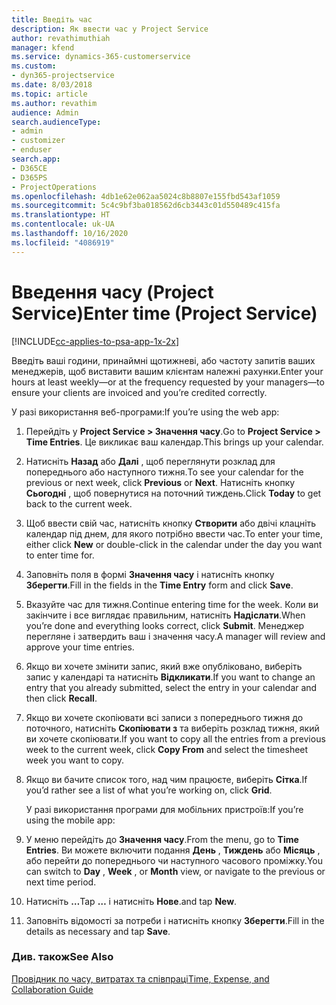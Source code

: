 ```yaml
---
title: Введіть час
description: Як ввести час у Project Service
author: revathimuthiah
manager: kfend
ms.service: dynamics-365-customerservice
ms.custom:
- dyn365-projectservice
ms.date: 8/03/2018
ms.topic: article
ms.author: revathim
audience: Admin
search.audienceType:
- admin
- customizer
- enduser
search.app:
- D365CE
- D365PS
- ProjectOperations
ms.openlocfilehash: 4db1e62e062aa5024c8b8807e155fbd543af1059
ms.sourcegitcommit: 5c4c9bf3ba018562d6cb3443c01d550489c415fa
ms.translationtype: HT
ms.contentlocale: uk-UA
ms.lasthandoff: 10/16/2020
ms.locfileid: "4086919"
---
```

# <a name="enter-time-project-service"></a><span data-ttu-id="98f0b-103">Введення часу (Project Service)</span><span class="sxs-lookup"><span data-stu-id="98f0b-103">Enter time (Project Service)</span></span>

[!INCLUDE[cc-applies-to-psa-app-1x-2x](../includes/cc-applies-to-psa-app-1x-2x.md)]

<span data-ttu-id="98f0b-104">Введіть ваші години, принаймні щотижневі, або частоту запитів ваших менеджерів, щоб виставити вашим клієнтам належні рахунки.</span><span class="sxs-lookup"><span data-stu-id="98f0b-104">Enter your hours at least weekly—or at the frequency requested by your managers—to ensure your clients are invoiced and you’re credited correctly.</span></span>  
  
 <span data-ttu-id="98f0b-105">У разі використання веб-програми:</span><span class="sxs-lookup"><span data-stu-id="98f0b-105">If you’re using the web app:</span></span>  
  
1. <span data-ttu-id="98f0b-106">Перейдіть у **Project Service > Значення часу**.</span><span class="sxs-lookup"><span data-stu-id="98f0b-106">Go to **Project Service > Time Entries**.</span></span> <span data-ttu-id="98f0b-107">Це викликає ваш календар.</span><span class="sxs-lookup"><span data-stu-id="98f0b-107">This brings up your calendar.</span></span>  
  
2. <span data-ttu-id="98f0b-108">Натисніть **Назад** або **Далі** , щоб переглянути розклад для попереднього або наступного тижня.</span><span class="sxs-lookup"><span data-stu-id="98f0b-108">To see your calendar for the previous or next week, click **Previous** or **Next**.</span></span> <span data-ttu-id="98f0b-109">Натисніть кнопку **Сьогодні** , щоб повернутися на поточний тиждень.</span><span class="sxs-lookup"><span data-stu-id="98f0b-109">Click **Today** to get back to the current week.</span></span>  
  
3. <span data-ttu-id="98f0b-110">Щоб ввести свій час, натисніть кнопку **Створити** або двічі клацніть календар під днем, для якого потрібно ввести час.</span><span class="sxs-lookup"><span data-stu-id="98f0b-110">To enter your time, either click **New** or double-click in the calendar under the day you want to enter time for.</span></span>  
  
4. <span data-ttu-id="98f0b-111">Заповніть поля в формі **Значення часу** і натисніть кнопку **Зберегти**.</span><span class="sxs-lookup"><span data-stu-id="98f0b-111">Fill in the fields in the **Time Entry** form and click **Save**.</span></span>  
  
5. <span data-ttu-id="98f0b-112">Вказуйте час для тижня.</span><span class="sxs-lookup"><span data-stu-id="98f0b-112">Continue entering time for the week.</span></span> <span data-ttu-id="98f0b-113">Коли ви закінчите і все виглядає правильним, натисніть **Надіслати**.</span><span class="sxs-lookup"><span data-stu-id="98f0b-113">When you’re done and everything looks correct, click **Submit**.</span></span> <span data-ttu-id="98f0b-114">Менеджер перегляне і затвердить ваш і значення часу.</span><span class="sxs-lookup"><span data-stu-id="98f0b-114">A manager will review and approve your time entries.</span></span>  
  
6. <span data-ttu-id="98f0b-115">Якщо ви хочете змінити запис, який вже опубліковано, виберіть запис у календарі та натисніть **Відкликати**.</span><span class="sxs-lookup"><span data-stu-id="98f0b-115">If you want to change an entry that you already submitted, select the entry in your calendar and then click **Recall**.</span></span>  
  
7. <span data-ttu-id="98f0b-116">Якщо ви хочете скопіювати всі записи з попереднього тижня до поточного, натисніть **Скопіювати з** та виберіть розклад тижня, який ви хочете скопіювати.</span><span class="sxs-lookup"><span data-stu-id="98f0b-116">If you want to copy all the entries from a previous week to the current week, click **Copy From** and select the timesheet week you want to copy.</span></span>  
  
8. <span data-ttu-id="98f0b-117">Якщо ви бачите список того, над чим працюєте, виберіть **Сітка**.</span><span class="sxs-lookup"><span data-stu-id="98f0b-117">If you’d rather see a list of what you’re working on, click **Grid**.</span></span>  
  
   <span data-ttu-id="98f0b-118">У разі використання програми для мобільних пристроїв:</span><span class="sxs-lookup"><span data-stu-id="98f0b-118">If you’re using the mobile app:</span></span>  
  
9. <span data-ttu-id="98f0b-119">У меню перейдіть до **Значення часу**.</span><span class="sxs-lookup"><span data-stu-id="98f0b-119">From the menu, go to **Time Entries**.</span></span>     <span data-ttu-id="98f0b-120">Ви можете включити подання **День** , **Тиждень** або **Місяць** , або перейти до попереднього чи наступного часового проміжку.</span><span class="sxs-lookup"><span data-stu-id="98f0b-120">You can switch to **Day** , **Week** , or **Month** view, or navigate to the previous or next time period.</span></span>  
  
10. <span data-ttu-id="98f0b-121">Натисніть **…**</span><span class="sxs-lookup"><span data-stu-id="98f0b-121">Tap **…**</span></span> <span data-ttu-id="98f0b-122">і натисніть **Нове**.</span><span class="sxs-lookup"><span data-stu-id="98f0b-122">and tap **New**.</span></span>  
  
11. <span data-ttu-id="98f0b-123">Заповніть відомості за потреби і натисніть кнопку **Зберегти**.</span><span class="sxs-lookup"><span data-stu-id="98f0b-123">Fill in the details as necessary and tap **Save**.</span></span>  
  
### <a name="see-also"></a><span data-ttu-id="98f0b-124">Див. також</span><span class="sxs-lookup"><span data-stu-id="98f0b-124">See Also</span></span>  
 [<span data-ttu-id="98f0b-125">Провідник по часу, витратах та співпраці</span><span class="sxs-lookup"><span data-stu-id="98f0b-125">Time, Expense, and Collaboration Guide</span></span>](../psa/time-expense-collaboration-guide.md)
